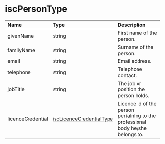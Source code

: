 # iscPersonType
Name | Type | Description
:--- | :--- | :----------
givenName | string | First name of the person.
familyName | string | Surname of the person.
email | string | Email address.
telephone | string | Telephone contact.
jobTitle | string | The job or position the person holds.
licenceCredential | [iscLicenceCredentialType](https://github.com/integritysystemscompany/animal_schema/blob/master/types/iscLicenceCredentialType.json) | Licence Id of the person pertaining to the professional body he/she belongs to.
